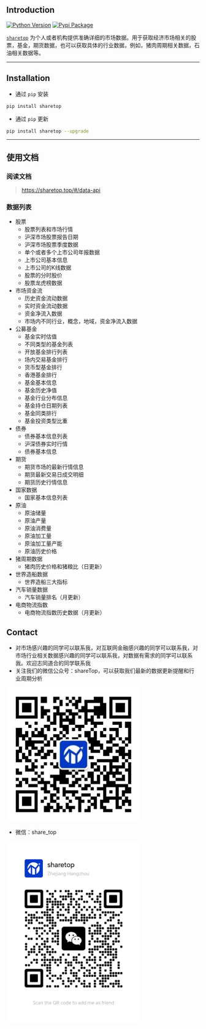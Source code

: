 ## Introduction

[![Python Version](https://img.shields.io/badge/python-3.6+-blue.svg?style=flat)](https://pypi.python.org/pypi/sharetop)
[![Pypi Package](https://img.shields.io/pypi/v/sharetop.svg?maxAge=60)](https://pypi.python.org/pypi/sharetop)

[`sharetop`](https://github.com/nrliangxy/sharetop) 为个人或者机构提供准确详细的市场数据。用于获取经济市场相关的股票，基金，期货数据，也可以获取具体的行业数据，例如，猪肉周期相关数据，石油相关数据等。

---

## Installation

- 通过 `pip` 安装

```bash
pip install sharetop
```

- 通过 `pip` 更新

```bash
pip install sharetop --upgrade
```

---

## 使用文档

### 阅读文档

> https://sharetop.top/#/data-api

### 数据列表
*   股票
    *   股票列表和市场行情
    *   沪深市场股票报告日期
    *   沪深市场股票季度数据
    *   单个或者多个上市公司年报数据
    *   上市公司基本信息
    *   上市公司的K线数据
    *   股票的分时股价
    *   股票龙虎榜数据
*   市场资金流
    *   历史资金流动数据
    *   实时资金流动数据
    *   资金净流入数据
    *   市场内不同行业，概念，地域，资金净流入数据
*   公募基金 
    *   基金实时估值
    *   不同类型的基金列表
    *   开放基金排行列表
    *   场内交易基金排行
    *   货币型基金排行
    *   香港基金排行
    *   基金基本信息
    *   基金历史净值
    *   基金行业分布信息
    *   基金持仓日期列表
    *   基金同类排行
    *   基金投资类型比重
*   债券
    *   债券基本信息列表
    *   沪深债券实时行情
    *   债券基本信息
*   期货
    *   期货市场的最新行情信息
    *   期货最新交易日成交明细
    *   期货历史行情信息
*   国家数据
    *   国家基本信息列表
*   原油
    *   原油储量
    * 原油产量
    * 原油消费量
    * 原油加工量
    * 原油加工量产能
    * 原油历史价格
* 猪周期数据
    * 猪肉历史价格和猪粮比（日更新）
* 世界造船数据
    * 世界造船三大指标
* 汽车销量数据
    * 汽车销量排名（月更新）
* 电商物流指数
    * 电商物流指数历史数据（月更新）

## Contact
- 对市场感兴趣的同学可以联系我，对互联网金融感兴趣的同学可以联系我，对市场行业相关数据感兴趣的同学可以联系我，对数据有需求的同学可以联系我。欢迎志同道合的同学联系我
- 关注我们的微信公众号：shareTop，可以获取我们最新的数据更新提醒和行业周期分析

<img src="static/wechat_account.png" width="350">

- 微信：share_top

<img src="static/sharetop.jpg" width="350">


